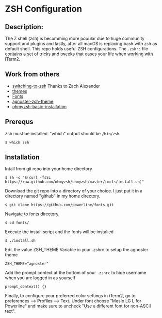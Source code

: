 # ZSH Configuration

##  Description: 
The Z shell (zsh) is becomming more popular due to huge community support and plugins and lastly, after all macOS is replacing bash with zsh as default shell. This repo holds useful ZSH configurations. The `.zshrc` file contains a set of tricks and tweeks that eases your life when working with iTerm2.


## Work from others

* [switching-to-zsh] Thanks to Zach Alexander
* [themes] 
* [Fonts] 
* [agnoster-zsh-theme] 
* [ohmyzsh-basic-installation]


[switching-to-zsh]:                         http://zpalexander.com/switching-to-zsh/
[themes]:                                   https://github.com/ohmyzsh/ohmyzsh/wiki/themes
[fonts]:                                    https://github.com/powerline/fonts
[agnoster-zsh-theme]:                       https://github.com/agnoster/agnoster-zsh-theme
[ohmyzsh-basic-installation]:               https://github.com/ohmyzsh/ohmyzsh#basic-installation

## Prerequs

zsh must be installed. "which" output should be `/bin/zsh`
```console
$ which zsh
```


## Installation

Intall from git repo into your home directory

```console
$ sh -c "$(curl -fsSL https://raw.github.com/ohmyzsh/ohmyzsh/master/tools/install.sh)"
```

Download the git repo into a directory of your choice. I just put it in a directory named "github" in my home directory.

```console
$ git clone https://github.com/powerline/fonts.git
```

Navigate to fonts directory.
```console
$ cd fonts/
```

Execute the install script and the fonts will be installed
```console
$ ./install.sh
```

Edit the value ZSH_THEME Variable in your .zshrc to setup the agnoster theme

```console
ZSH_THEME="agnoster"
```

Add the prompt context at the bottom of your `.zshrc` to hide username when you are logged in as yourself

```console
prompt_context() {}
```


Finally, to configure your preferred color settings in iTerm2, go to preferences --> Profiles --> Text. Under font choose "Meslo LG L for Powerline" and make sure to uncheck "Use a different font for non-ASCII text". 

